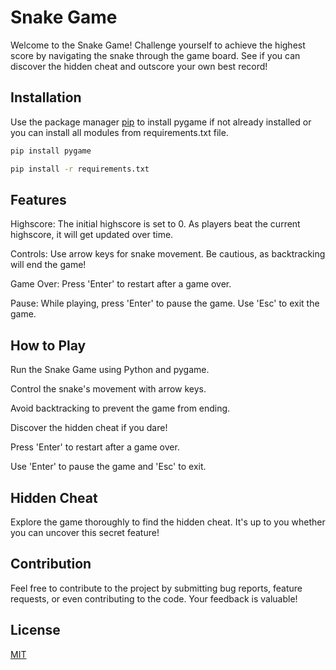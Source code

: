 # Snake Game

Welcome to the Snake Game! Challenge yourself to achieve the highest score by navigating the snake through the game board. See if you can discover the hidden cheat and outscore your own best record!

## Installation

Use the package manager [pip](https://pip.pypa.io/en/stable/) to install pygame if not already installed or you can install all modules from requirements.txt file.

```bash
pip install pygame
```
```bash
pip install -r requirements.txt
```

## Features

Highscore: The initial highscore is set to 0. As players beat the current highscore, it will get updated over time.

Controls: Use arrow keys for snake movement. Be cautious, as backtracking will end the game!

Game Over: Press 'Enter' to restart after a game over.

Pause: While playing, press 'Enter' to pause the game. Use 'Esc' to exit the game.

## How to Play

Run the Snake Game using Python and pygame.

Control the snake's movement with arrow keys.

Avoid backtracking to prevent the game from ending.

Discover the hidden cheat if you dare!

Press 'Enter' to restart after a game over.

Use 'Enter' to pause the game and 'Esc' to exit.

## Hidden Cheat

Explore the game thoroughly to find the hidden cheat. It's up to you whether you can uncover this secret feature!

## Contribution

Feel free to contribute to the project by submitting bug reports, feature requests, or even contributing to the code. Your feedback is valuable!

## License

[MIT](https://choosealicense.com/licenses/mit/)